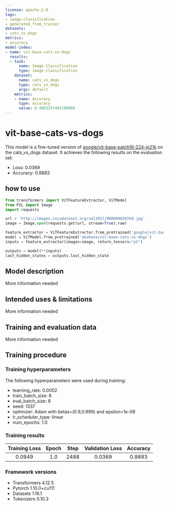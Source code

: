 ```yaml
---
license: apache-2.0
tags:
- image-classification
- generated_from_trainer
datasets:
- cats_vs_dogs
metrics:
- accuracy
model-index:
- name: vit-base-cats-vs-dogs
  results:
  - task:
      name: Image Classification
      type: image-classification
    dataset:
      name: cats_vs_dogs
      type: cats_vs_dogs
      args: default
    metrics:
    - name: Accuracy
      type: accuracy
      value: 0.9883257403189066
---
```


<!-- This model card has been generated automatically according to the information the Trainer had access to. You
should probably proofread and complete it, then remove this comment. -->

# vit-base-cats-vs-dogs

This model is a fine-tuned version of [google/vit-base-patch16-224-in21k](https://huggingface.co/google/vit-base-patch16-224-in21k) on the cats_vs_dogs dataset.
It achieves the following results on the evaluation set:
- Loss: 0.0369
- Accuracy: 0.9883

## how to use
```python
from transformers import ViTFeatureExtractor, ViTModel
from PIL import Image
import requests

url = 'http://images.cocodataset.org/val2017/000000039769.jpg'
image = Image.open(requests.get(url, stream=True).raw)

feature_extractor = ViTFeatureExtractor.from_pretrained('google/vit-base-patch16-224-in21k')
model = ViTModel.from_pretrained('akahana/vit-base-cats-vs-dogs')
inputs = feature_extractor(images=image, return_tensors="pt")

outputs = model(**inputs)
last_hidden_states = outputs.last_hidden_state
```

## Model description

More information needed

## Intended uses & limitations

More information needed

## Training and evaluation data

More information needed

## Training procedure

### Training hyperparameters

The following hyperparameters were used during training:
- learning_rate: 0.0002
- train_batch_size: 8
- eval_batch_size: 8
- seed: 1337
- optimizer: Adam with betas=(0.9,0.999) and epsilon=1e-08
- lr_scheduler_type: linear
- num_epochs: 1.0

### Training results

| Training Loss | Epoch | Step | Validation Loss | Accuracy |
|:-------------:|:-----:|:----:|:---------------:|:--------:|
| 0.0949        | 1.0   | 2488 | 0.0369          | 0.9883   |


### Framework versions

- Transformers 4.12.5
- Pytorch 1.10.0+cu111
- Datasets 1.16.1
- Tokenizers 0.10.3
